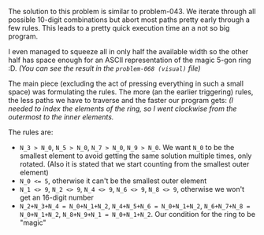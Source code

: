 The solution to this problem is similar to problem-043.
We iterate through all possible 10-digit combinations but abort most paths pretty early through a few rules.
This leads to a pretty quick execution time an a not so big program.

I even managed to squeeze all in only half the available width so the other half has space enough for an ASCII representation of the magic 5-gon ring :D.
*(You can see the result in the `problem-068 (visual)` file)*

The main piece (excluding the act of pressing everything in such a small space) was formulating the rules.
The more (an the earlier triggering) rules, the less paths we have to traverse and the faster our program gets:
*(I needed to index the elements of the ring, so I went clockwise from the outermost to the inner elements.*

The rules are:
 - `N_3 > N_0`, `N_5 > N_0`, `N_7 > N_0`, `N_9 > N_0`. We want `N_0` to be the smallest element to avoid getting the same solution multiple times, only rotated. (Also it is stated that we start counting from the smallest outer element)
 - `N_0 <= 5`, otherwise it can't be the smallest outer element
 - `N_1 <> 9`, `N_2 <> 9`, `N_4 <> 9`, `N_6 <> 9`, `N_8 <> 9`, otherwise we won't get an 16-digit number
 - `N_2+N_3+N_4 = N_0+N_1+N_2`, `N_4+N_5+N_6 = N_0+N_1+N_2`, `N_6+N_7+N_8 = N_0+N_1+N_2`, `N_8+N_9+N_1 = N_0+N_1+N_2`. Our condition for the ring to be "magic"